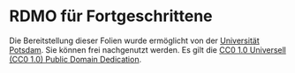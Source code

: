 RDMO für Fortgeschrittene
=========================

Die Bereitstellung dieser Folien wurde ermöglicht von der [Universität Potsdam](https://www.uni-potsdam.de/). Sie können frei nachgenutzt werden. Es gilt die [CC0 1.0 Universell (CC0 1.0) Public Domain Dedication](https://creativecommons.org/publicdomain/zero/1.0/deed.de).
